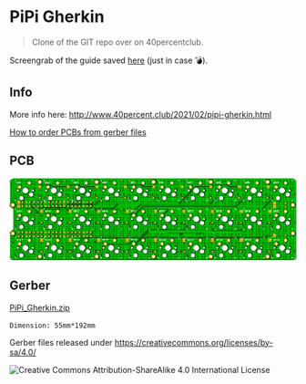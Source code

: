 # PiPi Gherkin

> Clone of the GIT repo over on 40percentclub.

Screengrab of the guide saved [here](https://github.com/Gordonby/Snippets/blob/master/PiPiGherkin/screencapture-www-40percent-club-2021-02-pipi-gherkin-html-1645476357774.png) (just in case 💣).

## Info

More info here:
http://www.40percent.club/2021/02/pipi-gherkin.html

[How to order PCBs from gerber files](http://www.40percent.club/2017/03/ordering-pcb.html)

## PCB

![PiPi_Gherkin](PiPi-Gherkin.png)

## Gerber

[PiPi_Gherkin.zip](PiPi_Gherkin.zip)
	
	Dimension: 55mm*192mm
	
	
Gerber files released under https://creativecommons.org/licenses/by-sa/4.0/

![Creative Commons Attribution-ShareAlike 4.0 International License](https://i.creativecommons.org/l/by-sa/4.0/88x31.png)
